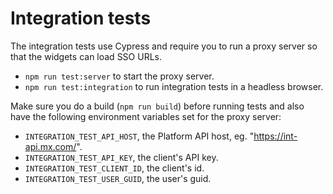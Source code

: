 # Integration tests

The integration tests use Cypress and require you to run a proxy server so that
the widgets can load SSO URLs.

- `npm run test:server` to start the proxy server.
- `npm run test:integration` to run integration tests in a headless browser.

Make sure you do a build (`npm run build`) before running tests and also have
the following environment variables set for the proxy server:

- `INTEGRATION_TEST_API_HOST`, the Platform API host, eg. "https://int-api.mx.com/".
- `INTEGRATION_TEST_API_KEY`, the client's API key.
- `INTEGRATION_TEST_CLIENT_ID`, the client's id.
- `INTEGRATION_TEST_USER_GUID`, the user's guid.
